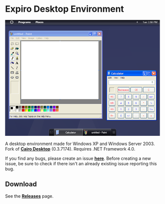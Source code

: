 # Expiro Desktop Environment

![Expiro Desktop running on Windows XP](https://github.com/basiccube/ExpiroDesktop/blob/master/Art/preview.png?raw=true)

A desktop environment made for Windows XP and Windows Server 2003.
Fork of **[Cairo Desktop](https://github.com/cairoshell/cairoshell)** (0.3.7174).
Requires .NET Framework 4.0.

If you find any bugs, please create an issue **[here](https://github.com/basiccube/ExpiroDesktop/issues)**. Before creating a new issue, be sure to check if there isn't an already existing issue reporting this bug.

## Download

See the **[Releases](https://github.com/basiccube/ExpiroDesktop/releases)** page.
